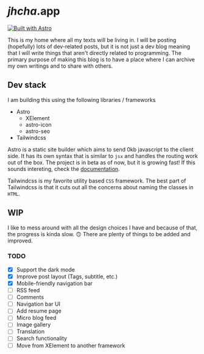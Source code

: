 # _jhcha_.app

[![Built with Astro](https://astro.badg.es/v1/built-with-astro.svg)](https://astro.build)

This is my home where all my texts will be living in. I will be posting (hopefully) lots of dev-related posts, but it is not just a dev blog meaning that I will write things that aren't directly related to programming. The primary purpose of making this blog is to have a place where I can archive my own writings and to share with others.

## Dev stack

I am building this using the following libraries / frameworks

- Astro
  - XElement
  - astro-icon
  - astro-seo
- Tailwindcss

Astro is a static site builder which aims to send 0kb javascript to the client side. It has its own syntax that is similar to `jsx` and handles the routing work out of the box. The project is in beta as of now, but it is growing fast! If this sounds intereting, check the [documentation](https://docs.astro.build/).

Tailwindcss is my favorite utility based `CSS` framework. The best part of Tailwindcss is that it cuts out all the concerns about naming the classes in `HTML`.

## WIP

I like to mess around with all the design choices I have and because of that, the progress is kinda slow. 🙃 There are plenty of things to be added and improved.

### TODO

- [x] Support the dark mode
- [x] Improve post layout (Tags, subtitle, etc.)
- [x] Mobile-friendly navigation bar
- [ ] RSS feed
- [ ] Comments
- [ ] Navigation bar UI
- [ ] Add resume page
- [ ] Micro blog feed
- [ ] Image gallery
- [ ] Translation
- [ ] Search functionality
- [ ] Move from XElement to another framework
